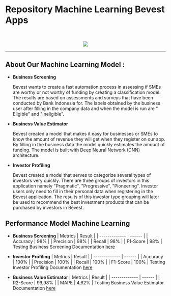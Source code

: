 # Repository Machine Learning Bevest Apps
<br>
<p align="center">
  <a href="https://github.com/DenverCoder1/readme-typing-svg"><img src="https://readme-typing-svg.herokuapp.com?font=Plus+Jakarta+Sans&weight=500&size=30&lines=B+E+V+E+S+T;Be+Investor,+Grow+Together+!;&center=true&color=1E90FF&width=500&height=45"></a>
</p>
<hr/>

## About Our Machine Learning Model :
- **Business Screening**
   <p>Bevest wants to create a fast automation process in assessing if SMEs are worthy or not worthy of funding by creating a classification model. The results are based on assessments and surveys that have been conducted by Bank Indonesia for. The labels obtained by the business user after filling in the company data and when the model is run are " Eligible" and "Ineligible".</p>

- **Business Value Estimator**
   <p>Bevest created a model that makes it easy for businesses or SMEs to know the amount of revenue they will get when they register on our app. By filling in the business data the model quickly estimates the amount of funding. The model is built with Deep Neural Network (DNN) architecture.</p>

- **Investor Profiling**
   <p>Bevest created a model that serves to categorize several types of investors very quickly. There are three groups of investors in this application namely "Pragmatic", "Progressive", "Pioneering". Investor users only need to fill in their personal data when registering in the Bevest application. The results of this investor type grouping will later be used to recommend the best investment products that can be purchased by investors in Bevest.</p>  


## Performance Model Machine Learning
- **Business Screening**
|    Metrics    | Result |
| ------------- | ------ |
| Accuracy      | 98%    |
| Precision     | 98%    |
| Recall        | 98%    |
| F1-Score      | 98%    |
  Testing Business Screening Documentation [here](https://i.ibb.co/8M165dh/business-screening-testing.jpg)

- **Investor Profiling**
|    Metrics    | Result |
| ------------- | ------ |
| Accuracy      | 100%   |
| Precision     | 100%   |
| Recall        | 100%   |
| F1-Score      | 100%   |
  Testing Investor Profiling Documentation [here](https://i.ibb.co/jL8gjMS/investor-profiling-testing.jpg)
  
- **Business Value Estimator**
|    Metrics    | Result |
| ------------- | ------ |
| R2-Score      | 99,98% |
| MAPE          | 4,62%  |
  Testing Business Value Estimator Documentation [here](https://i.ibb.co/mDZk28P/business-value-estimator-testing.jpg)

